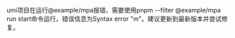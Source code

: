 umi项目在运行@example/mpa报错，需要使用pnpm --filter @example/mpa run start命令运行，错误信息为Syntax error "m"。建议更新到最新版本并尝试修复。
